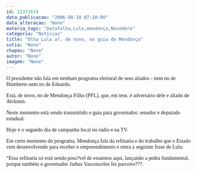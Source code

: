 ```yaml
---
id: 12371619
data_publicacao: "2006-08-18 07:10:00"
data_alteracao: "None"
materia_tags: "Datafolha,Lula,mendonça,Novembro"
categoria: "Notícias"
title: "Olha Lula a?, de novo, no guia de Mendonça"
sutia: "None"
chapeu: "None"
autor: "None"
imagem: "None"
---
```

<p><P><FONT face=Verdana>O presidente não fala em nenhum programa eleitoral de seus aliados - nem no de Humberto nem no de Eduardo.</FONT></P></p>
<p><P><FONT face=Verdana>Está, de novo, no de Mendonça Filho (PFL), que, em tese, é adversário dele e aliado de Alckmin. </FONT></P></p>
<p><P><FONT face=Verdana>Neste momento está sendo transmitido o guia para governador, senador e deputado estadual.</FONT></P></p>
<p><P><FONT face=Verdana>Hoje é o segundo dia de campanha local no rádio e na TV.</FONT></P></p>
<p><P><FONT face=Verdana>Em certo momento do programa, Mendonça fala da refinaria e do trabalho que o Estado vem desenvolvendo para receber o empreendimento e entra a seguinte frase de Lula:</FONT></P></p>
<p><P><FONT face=Verdana>“Essa refinaria só está sendo poss?vel de estarmos aqui, lançando a pedra fundamental, porque também o governador Jarbas Vasconcelos foi parceiro???.</FONT></P> </p>
